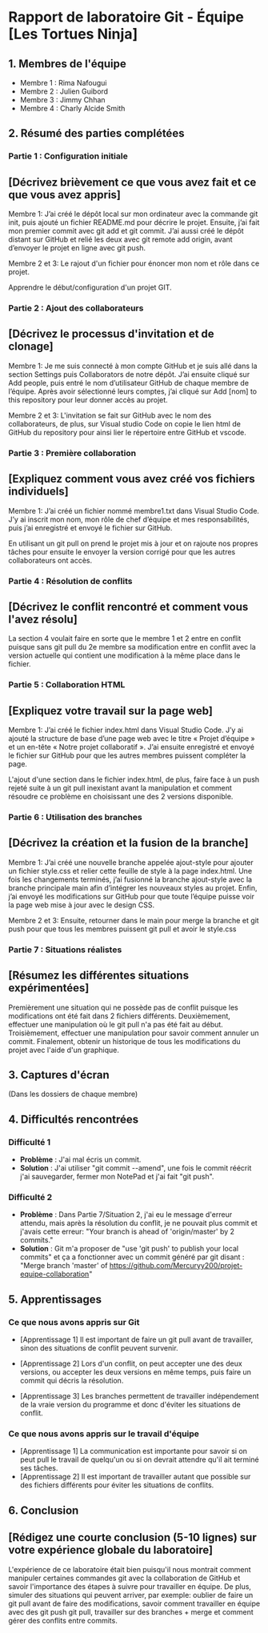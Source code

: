 # Rapport de laboratoire Git - Équipe [Les Tortues Ninja]

## 1. Membres de l'équipe

- Membre 1 : Rima Nafougui
- Membre 2 : Julien Guibord
- Membre 3 : Jimmy Chhan
- Membre 4 : Charly Alcide Smith

## 2. Résumé des parties complétées

### Partie 1 : Configuration initiale

## [Décrivez brièvement ce que vous avez fait et ce que vous avez appris]

Membre 1: J’ai créé le dépôt local sur mon ordinateur avec la commande git init, puis ajouté un fichier README.md pour décrire le projet. Ensuite, j’ai fait mon premier commit avec git add et git commit. J’ai aussi créé le dépôt distant sur GitHub et relié les deux avec git remote add origin, avant d’envoyer le projet en ligne avec git push.

Membre 2 et 3: Le rajout d'un fichier pour énoncer mon nom et rôle dans ce projet.

Apprendre le début/configuration d'un projet GIT.

### Partie 2 : Ajout des collaborateurs

## [Décrivez le processus d'invitation et de clonage]
Membre 1: Je me suis connecté à mon compte GitHub et je suis allé dans la section Settings puis Collaborators de notre dépôt. J’ai ensuite cliqué sur Add people, puis entré le nom d’utilisateur GitHub de chaque membre de l’équipe. Après avoir sélectionné leurs comptes, j’ai cliqué sur Add [nom] to this repository pour leur donner accès au projet.

Membre 2 et 3: L'invitation se fait sur GitHub avec le nom des collaborateurs, de plus, sur Visual studio Code on copie
le lien html de GitHub du repository pour ainsi lier le répertoire entre GitHub et vscode.

### Partie 3 : Première collaboration

## [Expliquez comment vous avez créé vos fichiers individuels]
Membre 1: J’ai créé un fichier nommé membre1.txt dans Visual Studio Code. J’y ai inscrit mon nom, mon rôle de chef d’équipe et mes responsabilités, puis j’ai enregistré et envoyé le fichier sur GitHub.

En utilisant un git pull on prend le projet mis à jour et on rajoute nos propres
tâches pour ensuite le envoyer la version corrigé pour que les autres collaborateurs ont accès.

### Partie 4 : Résolution de conflits

## [Décrivez le conflit rencontré et comment vous l'avez résolu]

La section 4 voulait faire en sorte que le membre 1 et 2 entre en conflit
puisque sans git pull du 2e membre sa modification entre en conflit avec la version
actuelle qui contient une modification à la même place dans le fichier.

### Partie 5 : Collaboration HTML

## [Expliquez votre travail sur la page web]
Membre 1: J’ai créé le fichier index.html dans Visual Studio Code. J’y ai ajouté la structure de base d’une page web avec le titre « Projet d’équipe » et un en-tête « Notre projet collaboratif ». J’ai ensuite enregistré et envoyé le fichier sur GitHub pour que les autres membres puissent compléter la page.

L'ajout d'une section dans le fichier index.html, de plus, faire face à un push rejeté suite à un git pull inexistant avant la manipulation et comment résoudre ce problème en choisissant une des 2 versions disponible.


### Partie 6 : Utilisation des branches

## [Décrivez la création et la fusion de la branche]
Membre 1: J’ai créé une nouvelle branche appelée ajout-style pour ajouter un fichier style.css et relier cette feuille de style à la page index.html. Une fois les changements terminés, j’ai fusionné la branche ajout-style avec la branche principale main afin d’intégrer les nouveaux styles au projet. Enfin, j’ai envoyé les modifications sur GitHub pour que toute l’équipe puisse voir la page web mise à jour avec le design CSS.

Membre 2 et 3: Ensuite, retourner dans le main pour merge la branche et git
push pour que tous les membres puissent git pull et avoir le style.css

### Partie 7 : Situations réalistes

## [Résumez les différentes situations expérimentées]

Premièrement une situation qui ne possède pas de conflit puisque
les modifications ont été fait dans 2 fichiers différents.
Deuxièmement, effectuer une manipulation où le git pull n'a pas été
fait au début. Troisièmement, effectuer une manipulation pour savoir
comment annuler un commit. Finalement, obtenir un historique de tous les
modifications du projet avec l'aide d'un graphique.

## 3. Captures d'écran

(Dans les dossiers de chaque membre)

## 4. Difficultés rencontrées

### Difficulté 1

- **Problème** : J'ai mal écris un commit.
- **Solution** : J'ai utiliser "git commit --amend", une fois
le commit réécrit j'ai sauvegarder, fermer mon NotePad et j'ai fait "git push".

### Difficulté 2

- **Problème** : Dans Partie 7/Situation 2, j'ai eu le message d'erreur attendu,
  mais après la résolution du conflit, je ne pouvait plus commit et j'avais cette erreur:
  "Your branch is ahead of 'origin/master' by 2 commits."
- **Solution** : Git m'a proposer de "use 'git push' to publish your local commits"
  et ça a fonctionner avec un commit généré par git disant :
  "Merge branch 'master' of https://github.com/Mercuryy200/projet-equipe-collaboration"

## 5. Apprentissages

### Ce que nous avons appris sur Git

- [Apprentissage 1]
  Il est important de faire un git pull avant de travailler,
  sinon des situations de conflit peuvent survenir.

- [Apprentissage 2]
  Lors d'un conflit, on peut accepter une des deux versions,
  ou accepter les deux versions en même temps, puis faire un
  commit qui décris la résolution.

- [Apprentissage 3]
  Les branches permettent de travailler indépendement de la
  vraie version du programme et donc d'éviter les situations
  de conflit.

### Ce que nous avons appris sur le travail d'équipe

- [Apprentissage 1]
  La communication est importante pour savoir si on peut pull
  le travail de quelqu'un ou si on devrait attendre qu'il ait
  terminé ses tâches.
- [Apprentissage 2]
  Il est important de travailler autant que possible sur des
  fichiers différents pour éviter les situations de conflits.

## 6. Conclusion

## [Rédigez une courte conclusion (5-10 lignes) sur votre expérience globale du laboratoire]

L'expérience de ce laboratoire était bien puisqu'il nous montrait comment manipuler certaines
commandes git avec la collaboration de GitHub et savoir l'importance des étapes à suivre pour
travailler en équipe. De plus, simuler des situations qui peuvent arriver, par exemple: oublier
de faire un git pull avant de faire des modifications, savoir comment travailler en équipe
avec des git push git pull, travailler sur des branches + merge et comment gérer des conflits
entre commits.
